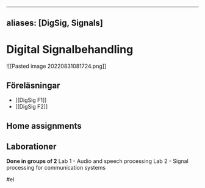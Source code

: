
---
aliases: [DigSig, Signals]
---

# Digital Signalbehandling
![[Pasted image 20220831081724.png]]

## Föreläsningar
- [[DigSig F1]]
- [[DigSig F2]]

## Home assignments


## Laborationer
**Done in groups of 2**
Lab 1 - Audio and speech processing
Lab 2 - Signal processing for communication systems

#el 